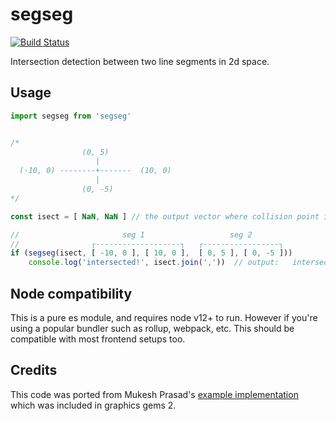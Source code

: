 # segseg

[![Build Status](https://travis-ci.org/tmpvar/segseg.svg?branch=master)](https://travis-ci.org/tmpvar/segseg)

Intersection detection between two line segments in 2d space.


## Usage

```javascript
import segseg from 'segseg'


/*
                (0, 5)
                   |
  (-10, 0) --------+-------  (10, 0)
                   |
                (0, -5)
*/

const isect = [ NaN, NaN ] // the output vector where collision point is stored

//                       seg 1                   seg 2
//                ┌-------------------┐   ┌-----------------┐
if (segseg(isect, [ -10, 0 ], [ 10, 0 ],  [ 0, 5 ], [ 0, -5 ]))
    console.log('intersected!', isect.join(','))  // output:   intersected! 0,0

```


## Node compatibility

This is a pure es module, and requires node v12+ to run. However if you're using a popular bundler such as rollup, webpack, etc. This should be compatible with most frontend setups too.


## Credits

This code was ported from Mukesh Prasad's [example implementation](http://www.realtimerendering.com/resources/GraphicsGems/gemsii/xlines.c) which was included in graphics gems 2.
